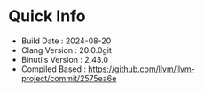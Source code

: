 # Quick Info
* Build Date : 2024-08-20
* Clang Version : 20.0.0git
* Binutils Version : 2.43.0
* Compiled Based : https://github.com/llvm/llvm-project/commit/2575ea6e
